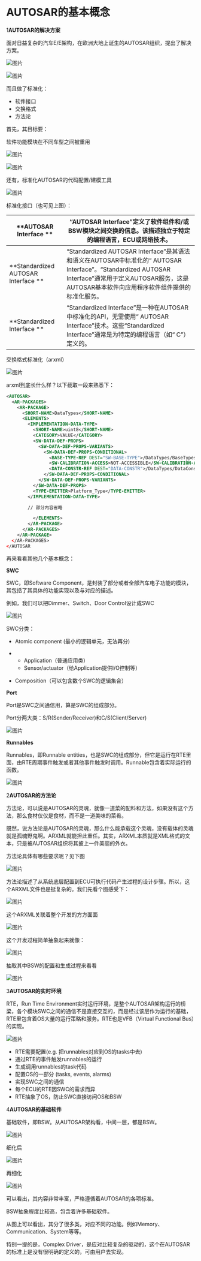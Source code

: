 # AUTOSAR的基本概念

1**AUTOSAR的解决方案**

面对日益复杂的汽车E/E架构，在欧洲大地上诞生的AUTOSAR组织，提出了解决方案。

![图片](https://mmbiz.qpic.cn/sz_mmbiz_png/6AXJMmPWkxibcFsDak8GUj8lRpj9QiaiaRb5KApYl0v6xQAJTadGHLn973dgSVV35eFfnY0juUtDuYgTfb981WWjQ/640?wx_fmt=png&wxfrom=5&wx_lazy=1&wx_co=1)

![图片](https://mmbiz.qpic.cn/sz_mmbiz_png/6AXJMmPWkx9L6bqBibggdRyp6LMMKfajs9Xu53H19zvc7EAyeN3yjn5q7ZllgZQbMib8ZB33A53AxBBCPqOQqwfA/640?wx_fmt=png&wxfrom=5&wx_lazy=1&wx_co=1)

而且做了标准化：

- 软件接口
- 交换格式
- 方法论

首先，其目标要：

软件功能模块在不同车型之间被重用

![图片](https://mmbiz.qpic.cn/sz_mmbiz_png/6AXJMmPWkx9L6bqBibggdRyp6LMMKfajs6EVMmotEedYmrlG7nlPjlUWDUha5YEpxsibRqoVRQxluicLH5kImBYNw/640?wx_fmt=png&wxfrom=5&wx_lazy=1&wx_co=1)

![图片](https://mmbiz.qpic.cn/sz_mmbiz_png/6AXJMmPWkx9L6bqBibggdRyp6LMMKfajsH8WGJfQiaoiaPvjkVzCWGIRsfZbJKIUpxJuP3Hv3MtDZRNNFo5bSnbYA/640?wx_fmt=png&wxfrom=5&wx_lazy=1&wx_co=1)

还有，标准化AUTOSAR的代码配置/建模工具

![图片](https://mmbiz.qpic.cn/sz_mmbiz_png/6AXJMmPWkx9L6bqBibggdRyp6LMMKfajs6Ea3wgB108JZ7Xj8Su4a1gMPfic9ok4lno8CuPXyaGBLtRuL9yubunw/640?wx_fmt=png&wxfrom=5&wx_lazy=1&wx_co=1)

标准化接口（也可见上图）：

| **AUTOSAR Interface **              | “AUTOSAR Interface”定义了软件组件和/或BSW模块之间交换的信息。该描述独立于特定的编程语言，ECU或网络技术。 |
| ----------------------------------- | ------------------------------------------------------------ |
| **Standardized AUTOSAR Interface ** | “Standardized AUTOSAR Interface”是其语法和语义在AUTOSAR中标准化的“ AUTOSAR Interface”。“Standardized AUTOSAR Interface”通常用于定义AUTOSAR服务，这是AUTOSAR基本软件向应用程序软件组件提供的标准化服务。 |
| **Standardized Interface **         | “Standardized Interface”是一种在AUTOSAR中标准化的API，无需使用“ AUTOSAR Interface”技术。这些“Standardized Interface”通常是为特定的编程语言（如“ C”）定义的。 |

交换格式标准化（arxml）

![图片](https://mmbiz.qpic.cn/sz_mmbiz_png/6AXJMmPWkx9L6bqBibggdRyp6LMMKfajs0icicC3LqV1QnyeKaap16lc2NZch3NQM6spMHmtNLgibZsibSGZ9HeGouA/640?wx_fmt=png&wxfrom=5&wx_lazy=1&wx_co=1)

arxml到底长什么样？以下截取一段来熟悉下：

```xml
<AUTOSAR>
  <AR-PACKAGES>
    <AR-PACKAGE>
      <SHORT-NAME>DataTypes</SHORT-NAME>
      <ELEMENTS>
        <IMPLEMENTATION-DATA-TYPE>
          <SHORT-NAME>uint8</SHORT-NAME>
          <CATEGORY>VALUE</CATEGORY>
          <SW-DATA-DEF-PROPS>
            <SW-DATA-DEF-PROPS-VARIANTS>
              <SW-DATA-DEF-PROPS-CONDITIONAL>
                <BASE-TYPE-REF DEST="SW-BASE-TYPE">/DataTypes/BaseTypes/uint8</BASE-TYPE-REF>
                <SW-CALIBRATION-ACCESS>NOT-ACCESSIBLE</SW-CALIBRATION-ACCESS>
                <DATA-CONSTR-REF DEST="DATA-CONSTR">/DataTypes/DataConstrs/uint8_DataConstr</DATA-CONSTR-REF>
              </SW-DATA-DEF-PROPS-CONDITIONAL>
            </SW-DATA-DEF-PROPS-VARIANTS>
          </SW-DATA-DEF-PROPS>
          <TYPE-EMITTER>Platform_Type</TYPE-EMITTER>
        </IMPLEMENTATION-DATA-TYPE>

        // 部分内容省略

          </ELEMENTS>
        </AR-PACKAGE>
      </AR-PACKAGES>
    </AR-PACKAGE>
  </AR-PACKAGES>
</AUTOSAR
```

再来看看其他几个基本概念：

**SWC**

SWC，即Software Component，是封装了部分或者全部汽车电子功能的模块，其包括了其具体的功能实现以及与对应的描述。

例如，我们可以把Dimmer、Switch、Door Control设计成SWC

![图片](https://mmbiz.qpic.cn/sz_mmbiz_png/6AXJMmPWkxics93L4uRWvjIW6fyAicykl950O9EURf3DBJlYsfB8vTkqmsjnvw7rtcB4SoMvsohVUQ5OVtjMhibcg/640?wx_fmt=png&wxfrom=5&wx_lazy=1&wx_co=1)

SWC分类：

- Atomic component (最小的逻辑单元，无法再分)

- - Application（普通应用类）
  - Sensor/actuator（给Application提供I/O控制等）

- Composition（可以包含数个SWC的逻辑集合）

**Port**

Port是SWC之间通信用，算是SWC的组成部分。

Port分两大类：S/R(Sender/Receiver)和C/S(Client/Server)

![图片](https://mmbiz.qpic.cn/sz_mmbiz_png/6AXJMmPWkxics93L4uRWvjIW6fyAicykl9icUt8gmN4E5SdnPjEbnkeEtAy5gYjk1xShXwusvib1gDJSs76shcDVGw/640?wx_fmt=png&wxfrom=5&wx_lazy=1&wx_co=1)

**Runnables**

Runnables，即Runnable entities，也是SWC的组成部分，但它是运行在RTE里面，由RTE周期事件触发或者其他事件触发时调用。Runnable包含着实际运行的函数。

![图片](https://mmbiz.qpic.cn/sz_mmbiz_png/6AXJMmPWkxics93L4uRWvjIW6fyAicykl98DiaosvDRozibgfRTn2SCykNeic0MPX6u2nsnaM558fgenEBFWTJFaVeA/640?wx_fmt=png&wxfrom=5&wx_lazy=1&wx_co=1)

2**AUTOSAR的方法论**

方法论，可以说是AUTOSAR的灵魂，就像一道菜的配料和方法，如果没有这个方法，那么食材仅仅是食材，而不是一道美味的菜肴。

既然，说方法论是AUTOSAR的灵魂，那么什么能承载这个灵魂，没有载体的灵魂就是孤魂野鬼啊。ARXML就能担此重任。其实，ARXML本质就是XML格式的文本，只是被AUTOSAR组织将其披上一件美丽的外衣。

方法论具体有哪些要求呢？见下图

![图片](https://mmbiz.qpic.cn/sz_mmbiz_jpg/6AXJMmPWkxics93L4uRWvjIW6fyAicykl9dqs2ia2skYoiaHhtqPeBdlYvOxkcwvGCUdGwicLWXcSU6S0ibRsZTj7VbA/640?wx_fmt=jpeg&wxfrom=5&wx_lazy=1&wx_co=1)

方法论描述了从系统底层配置到ECU可执行代码产生过程的设计步骤。所以，这个ARXML文件也是挺复杂的。我们先看个图感受下：

![图片](https://mmbiz.qpic.cn/sz_mmbiz_png/6AXJMmPWkx9L6bqBibggdRyp6LMMKfajsC4ribkVsBTAAyhlic6p7HAEtJLVDAeajcImEJW3riaxm2dyowibkLmLLnA/640?wx_fmt=png&wxfrom=5&wx_lazy=1&wx_co=1)

这个ARXML关联着整个开发的方方面面

![图片](https://mmbiz.qpic.cn/sz_mmbiz_png/6AXJMmPWkxibCKicAUC3EOjA7bH9Hk8Y1365EXv9QKCnlc9U6rTcmBOxenHDbnMlabLM7ibvr5yK8aPzJHkjelaOA/640?wx_fmt=png&wxfrom=5&wx_lazy=1&wx_co=1)

这个开发过程简单抽象起来就像：

![图片](https://mmbiz.qpic.cn/sz_mmbiz_png/6AXJMmPWkxibCKicAUC3EOjA7bH9Hk8Y13uY1BH6pFQ6CHK1eCBsUQ0HvtodDrzdiaV5GYTLdbpIxcbyNQXaGYu4A/640?wx_fmt=png&wxfrom=5&wx_lazy=1&wx_co=1)

抽取其中BSW的配置和生成过程来看看

![图片](https://mmbiz.qpic.cn/sz_mmbiz_jpg/6AXJMmPWkxics93L4uRWvjIW6fyAicykl9dDWWck9EAAiaheTGQzUGgwTK5nHAzMZa5SS8OIayb4G3mJX6oiaKQFCA/640?wx_fmt=jpeg&wxfrom=5&wx_lazy=1&wx_co=1)



3**AUTOSAR的实时环境**

RTE，Run Time Environment实时运行环境，是整个AUTOSAR架构运行的桥梁，各个模块SWC之间的通信不是直接交互的，而是经过该层作为运行的基础，RTE里包含着OS大量的运行策略和服务。RTE也是VFB（Virtual Functional Bus）的实现。

![图片](https://mmbiz.qpic.cn/sz_mmbiz_png/6AXJMmPWkxics93L4uRWvjIW6fyAicykl9UDVYqjvdE0C32kic8EewiabKbhtibJ3lALf4Zeibb8CpEA7ibrlF79xCicjg/640?wx_fmt=png&wxfrom=5&wx_lazy=1&wx_co=1)

- RTE需要配置(e.g. 把runnables对应到OS的tasks中去)
- 通过RTE的事件触发runnables的运行
- 生成调用runnables的task代码
- 配置OS的一部分 (tasks, events, alarms)
- 实现SWC之间的通信
- 每个ECU的RTE因SWC的需求而异
- RTE抽象了OS，防止SWC直接访问OS和BSW



4**AUTOSAR的基础软件**



基础软件，即BSW。从AUTOSAR架构看，中间一层，都是BSW。

![图片](https://mmbiz.qpic.cn/sz_mmbiz_png/6AXJMmPWkxics93L4uRWvjIW6fyAicykl96tb8DsLysvibG2WfHeLU266S6rXia3aV3frAt8EbAh5HxQw04jPrF3Ew/640?wx_fmt=png&wxfrom=5&wx_lazy=1&wx_co=1)

细化后

![图片](https://mmbiz.qpic.cn/sz_mmbiz_png/6AXJMmPWkxics93L4uRWvjIW6fyAicykl9zlEH9sMxFBUOrJe8p1zlIaADWmUUg6ImowCVcL9fDwkDb7YjRU5azw/640?wx_fmt=png&wxfrom=5&wx_lazy=1&wx_co=1)

再细化

![图片](https://mmbiz.qpic.cn/sz_mmbiz_png/6AXJMmPWkxics93L4uRWvjIW6fyAicykl9dchibib42zGts9ZKKhEFsntY4PJA4keKw5mG8F7G3ktj3s56WdibU4YJA/640?wx_fmt=png&wxfrom=5&wx_lazy=1&wx_co=1)

可以看出，其内容非常丰富，严格遵循着AUTOSAR的各项标准。

BSW抽象程度比较高，包含着许多基础软件。

从图上可以看出，其分了很多类，对应不同的功能。例如Memory、Communication、System等等。

特别一提的是，Complex Driver，是应对比较复杂的驱动的，这个在AUTOSAR的标准上是没有很明确的定义的，可由用户去实现。